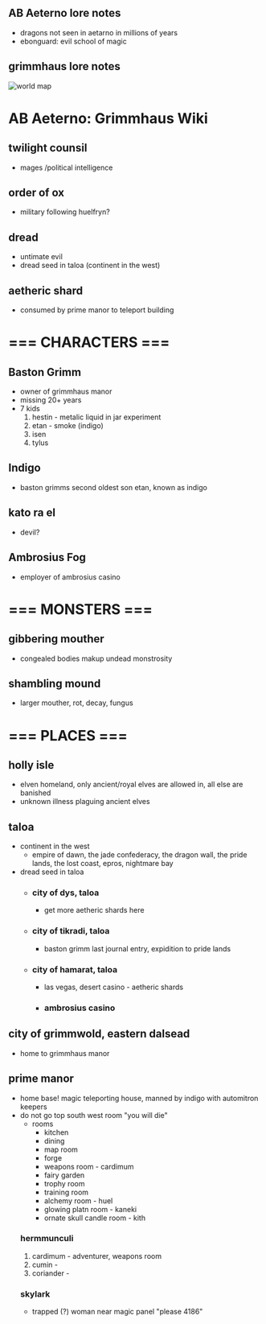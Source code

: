## AB Aeterno lore notes
- dragons not seen in aetarno in millions of years
- ebonguard: evil school of magic

## grimmhaus lore notes

![world map](./assets/Ab_Aeterno_World_Map.png)

# AB Aeterno: Grimmhaus Wiki
## twilight counsil
- mages /political intelligence

## order of ox 
- military following huelfryn?

## dread
- untimate evil
- dread seed in taloa (continent in the west)

## aetheric shard
- consumed by prime manor to teleport building

# === CHARACTERS ===
## Baston Grimm
- owner of grimmhaus manor
- missing 20+ years
- 7 kids
    1. hestin - metalic liquid in jar experiment
    2. etan - smoke (indigo)
    3. isen
    4. tylus

## Indigo
- baston grimms second oldest son etan, known as indigo

## kato ra el
- devil?

## Ambrosius Fog
- employer of ambrosius casino

# === MONSTERS ===
## gibbering mouther
- congealed bodies makup undead monstrosity

## shambling mound
- larger mouther, rot, decay, fungus



# === PLACES ===
## holly isle
- elven homeland, only ancient/royal elves are allowed in, all else are banished
- unknown illness plaguing ancient elves

## taloa 
- continent in the west
    - empire of dawn, the jade confederacy, the dragon wall, the pride lands, the lost coast, epros, nightmare bay
- dread seed in taloa 
    - ### city of dys, taloa
        - get more aetheric shards here
    - ### city of tikradi, taloa
        - baston grimm last journal entry, expidition to pride lands 
    - ### city of hamarat, taloa
        - las vegas, desert casino - aetheric shards
        - ### ambrosius casino
        


## city of grimmwold, eastern dalsead
- home to grimmhaus manor

## prime manor
- home base! magic teleporting house, manned by indigo with automitron keepers
- do not go top south west room "you will die"
    - rooms
        - kitchen
        - dining
        - map room 
        - forge
        - weapons room - cardimum
        - fairy garden
        - trophy room
        - training room
        - alchemy room - huel
        - glowing platn room - kaneki
        - ornate skull candle room - kith
    ### hermmunculi
    1. cardimum - adventurer, weapons room
    2. cumin - 
    3. coriander - 
    ### skylark
    - trapped (?) woman near magic panel "please 4186"
    

